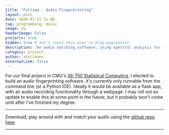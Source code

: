 ```yaml
---
title: "Follzam - Audio Fingerprinting"
layout: post
date: 2020-01-12 11:00
tag: programming, music
image: na.
headerImage: False
projects: true
hidden: true # don't count this post in blog pagination
description: "An audio matching software, using spectral analysis for fingerprinting"
category: project
author: afollmann
externalLink: false
---
```


For our final project in CMU's [36-750 Statistical Computing](https://36-750.github.io/), 
I elected to build an audio fingerprinting software. It's currently only runnable from the command line (or a Python IDE). 
Ideally it would be available as a flask app, with an audio recording functionality through a webpage. 
I may roll out an update to enable this at some point in the future, but it probably won't come until after I've finished my degree. 



---

Download, play around with and match your audio using the [github repo here](https://github.com/follperson/follzam)

---

